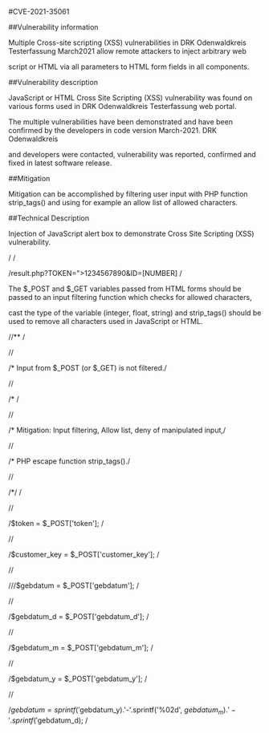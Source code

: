 #CVE-2021-35061

##Vulnerability information

Multiple Cross-site scripting (XSS) vulnerabilities in DRK Odenwaldkreis Testerfassung March2021 allow remote attackers to inject arbitrary web

script or HTML via all parameters to HTML form fields in all components.


##Vulnerability description

JavaScript or HTML Cross Site Scripting (XSS) vulnerability was found on various forms used in DRK Odenwaldkreis Testerfassung web portal.

The multiple vulnerabilities have been demonstrated and have been confirmed by the developers in code version March-2021. DRK Odenwaldkreis

and developers were contacted, vulnerability was reported, confirmed and fixed in latest software release.


##Mitigation

Mitigation can be accomplished by filtering user input with PHP function strip_tags() and using for example an allow list of allowed characters.


##Technical Description

Injection of JavaScript alert box to demonstrate Cross Site Scripting (XSS) vulnerability.

/
/

/result.php?TOKEN=">1234567890&ID=[NUMBER] /


The $_POST and $_GET variables passed from HTML forms should be passed to an input filtering function which checks for allowed characters,

cast the type of the variable (integer, float, string) and strip_tags() should be used to remove all characters used in JavaScript or HTML.


//** /

//

/* Input from $_POST (or $_GET) is not filtered./

//

/* /

//

/* Mitigation: Input filtering, Allow list, deny of manipulated input,/

//

/* PHP escape function strip_tags()./

//

/*/ /

//

/$token = $_POST['token']; /

//

/$customer_key = $_POST['customer_key']; /

//

///$gebdatum = $_POST['gebdatum']; /

//

/$gebdatum_d = $_POST['gebdatum_d']; /

//

/$gebdatum_m = $_POST['gebdatum_m']; /

//

/$gebdatum_y = $_POST['gebdatum_y']; /

//

/$gebdatum=sprintf('%04d',$gebdatum_y).'-'.sprintf('%02d', $gebdatum_m).'-'.sprintf('%02d',$gebdatum_d); /

